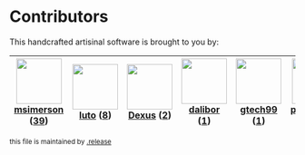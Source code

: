 # Contributors

This handcrafted artisinal software is brought to you by:

| <img height="80" src="https://avatars.githubusercontent.com/u/261635?v=4"><br><a href="https://github.com/msimerson">msimerson</a> (<a href="https://github.com/haraka/haraka-plugin-access/commits?author=msimerson">39</a>)| <img height="80" src="https://avatars.githubusercontent.com/u/2158203?v=4"><br><a href="https://github.com/luto">luto</a> (<a href="https://github.com/haraka/haraka-plugin-access/commits?author=luto">8</a>)| <img height="80" src="https://avatars.githubusercontent.com/u/1674289?v=4"><br><a href="https://github.com/Dexus">Dexus</a> (<a href="https://github.com/haraka/haraka-plugin-access/commits?author=Dexus">2</a>)| <img height="80" src="https://avatars.githubusercontent.com/u/48384?v=4"><br><a href="https://github.com/dalibor">dalibor</a> (<a href="https://github.com/haraka/haraka-plugin-access/commits?author=dalibor">1</a>)| <img height="80" src="https://avatars.githubusercontent.com/u/15035337?v=4"><br><a href="https://github.com/gtech99">gtech99</a> (<a href="https://github.com/haraka/haraka-plugin-access/commits?author=gtech99">1</a>)| <img height="80" src="https://avatars.githubusercontent.com/u/83369329?v=4"><br><a href="https://github.com/polarismail">polarismail</a> (<a href="https://github.com/haraka/haraka-plugin-access/commits?author=polarismail">1</a>)|
| :---: | :---: | :---: | :---: | :---: | :---: |

<sub>this file is maintained by [.release](https://github.com/msimerson/.release)</sub>
